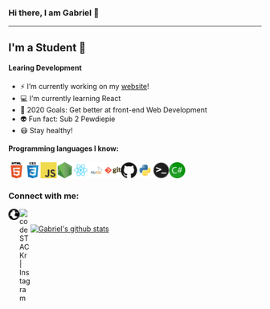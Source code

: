 ### Hi there, I am Gabriel 👋
---
## I'm a Student 🤞
#### Learing Development

- ⚡️ I’m currently working on my [website]! 
- 💻 I’m currently learning React 
- 📒 2020 Goals: Get better at front-end Web Development
- 👽 Fun fact: Sub 2 Pewdiepie      
- 😷 Stay healthy!

#### Programming languages I know: 

<img align="left" src="https://raw.githubusercontent.com/github/explore/80688e429a7d4ef2fca1e82350fe8e3517d3494d/topics/html/html.png" alt="HTML Icon" width="32" height="32"/>
<img align="left" src="https://raw.githubusercontent.com/github/explore/80688e429a7d4ef2fca1e82350fe8e3517d3494d/topics/css/css.png" alt="CSS Icon" width="32" height="32"/>
<img align="left" src="https://raw.githubusercontent.com/github/explore/80688e429a7d4ef2fca1e82350fe8e3517d3494d/topics/javascript/javascript.png" alt="Javascript Icon" width="32" height="32"/>
<img align="left" src="https://raw.githubusercontent.com/github/explore/80688e429a7d4ef2fca1e82350fe8e3517d3494d/topics/nodejs/nodejs.png" alt="Nodejs Icon" width="32" height="32"/>
<img align="left" src="https://raw.githubusercontent.com/github/explore/80688e429a7d4ef2fca1e82350fe8e3517d3494d/topics/react/react.png" alt="React JS Icon" width="32" height="32"/>
<img align="left" src="https://raw.githubusercontent.com/github/explore/80688e429a7d4ef2fca1e82350fe8e3517d3494d/topics/mysql/mysql.png" alt="MySQL Icon" width="32" height="32"/>
<img align="left" src="https://raw.githubusercontent.com/github/explore/80688e429a7d4ef2fca1e82350fe8e3517d3494d/topics/git/git.png" alt="git Icon" width="32" height="32"/>
<img align="left" src="https://raw.githubusercontent.com/github/explore/78df643247d429f6cc873026c0622819ad797942/topics/github/github.png" alt="Github Icon" width="32" height="32"/>
<img align="left" src="https://raw.githubusercontent.com/github/explore/78df643247d429f6cc873026c0622819ad797942/topics/python/python.png" alt="Python Icon" width="32" height="32"/>
<img align="left" src="https://raw.githubusercontent.com/github/explore/80688e429a7d4ef2fca1e82350fe8e3517d3494d/topics/terminal/terminal.png" alt="Terminal Icon" width="32" height="32"/>
<img align="left" src="https://raw.githubusercontent.com/github/explore/80688e429a7d4ef2fca1e82350fe8e3517d3494d/topics/csharp/csharp.png" alt="C sharp Icon" width="32" height="32"/>

<br />  
<br />

### Connect with me:

[<img align="left" alt="codeSTACKr.com" width="22px" src="https://raw.githubusercontent.com/iconic/open-iconic/master/svg/globe.svg" />][website]
[<img align="left" alt="codeSTACKr | Instagram" width="22px" src="https://cdn.jsdelivr.net/npm/simple-icons@v3/icons/instagram.svg" />][instagram]

<br />


[![Gabriel's github stats](https://github-readme-stats.vercel.app/api?username=sultangabriel&count_private=true&show_icons=true)](https://github.com/anuraghazra/github-readme-stats)


[website]: https://sultangabriel.github.io
[instagram]: https://instagram.com/sultangabriel